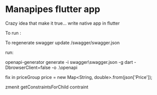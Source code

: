 # Manapipes flutter app

Crazy idea that make it true... write native app in flutter

To run :

To regenerate swagger
update /swagger/swagger.json

run:

openapi-generator generate -i swagger\swagger.json -g dart -DbrowserClient=false -o .\openapi

fix in priceGroup
price = new Map<String, double>.from(json['Price']);

zmenit getConstraintsForChild contraint
